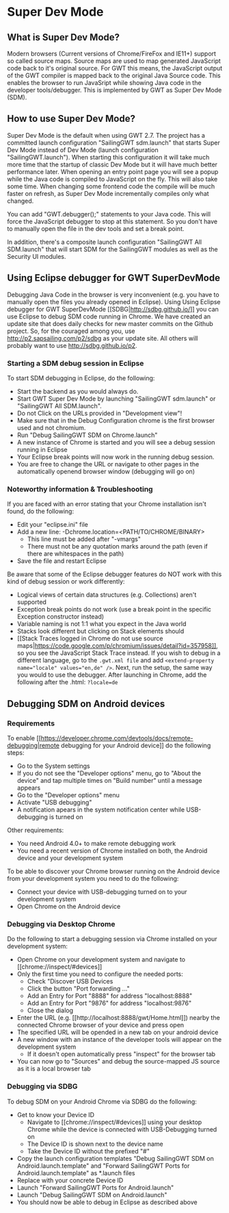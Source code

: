 # Super Dev Mode

## What is Super Dev Mode?

Modern browsers (Current versions of Chrome/FireFox and IE11+) support so called source maps.
Source maps are used to map generated JavaScript code back to it's original source.
For GWT this means, the JavaScript output of the GWT compiler is mapped back to the original Java Source code.
This enables the browser to run JavaSript while showing Java code in the developer tools/debugger.
This is implemented by GWT as Super Dev Mode (SDM).

## How to use Super Dev Mode?

Super Dev Mode is the default when using GWT 2.7. The project has a committed launch configuration "SailingGWT sdm.launch" that starts Super Dev Mode instead of Dev Mode (launch configuration "SailingGWT.launch").
When starting this configuration it will take much more time that the startup of classic Dev Mode but it will have much better performance later.
When opening an entry point page you will see a popup while the Java code is compiled to JavaScript on the fly. This will also take some time.
When changing some frontend code the compile will be much faster on refresh, as Super Dev Mode incrementally compiles only what changed.

You can add "GWT.debugger();" statements to your Java code.
This will force the JavaScript debugger to stop at this statement.
So you don't have to manually open the file in the dev tools and set a break point.

In addition, there's a composite launch configuration "SailingGWT All SDM.launch" that will start SDM for the SailingGWT modules as well as the Security UI modules.

## Using Eclipse debugger for GWT SuperDevMode

Debugging Java Code in the browser is very inconvenient (e.g. you have to manually open the files you already opened in Eclipse).
Using Using Eclipse debugger for GWT SuperDevMode [[SDBG|http://sdbg.github.io/]] you can use Eclipse to debug SDM code running in Chrome. We have created an update site that does daily checks for new master commits on the Github project. So, for the couraged among you, use http://p2.sapsailing.com/p2/sdbg as your update site. All others will probably want to use http://sdbg.github.io/p2.

### Starting a SDM debug session in Eclipse

To start SDM debugging in Eclipse, do the following:

* Start the backend as you would always do.
* Start GWT Super Dev Mode by launching "SailingGWT sdm.launch" or "SailingGWT All SDM.launch".
* Do not Click on the URLs provided in "Development view"!
* Make sure that in the Debug Configuration chrome is the first browser used and not chromium. 
* Run "Debug SailingGWT SDM on Chrome.launch"
* A new instance of Chrome is started and you will see a debug session running in Eclipse
* Your Eclipse break points will now work in the running debug session.
* You are free to change the URL or navigate to other pages in the automatically openend browser window (debugging will go on)

### Noteworthy information & Troubleshooting

If you are faced with an error stating that your Chrome installation isn't found, do the following:

* Edit your "eclipse.ini" file
* Add a new line: -Dchrome.location=<PATH/TO/CHROME/BINARY>
  * This line must be added after "-vmargs"
  * There must not be any quotation marks around the path (even if there are whitespaces in the path)
* Save the file and restart Eclipse

Be aware that some of the Eclipse debugger features do NOT work with this kind of debug session or work differently:

* Logical views of certain data structures (e.g. Collections) aren't supported
* Exception break points do not work (use a break point in the specific Exception constructor instead)
* Variable naming is not 1:1 what you expect in the Java world
* Stacks look different but clicking on Stack elements should
* [[Stack Traces logged in Chrome do not use source maps|https://code.google.com/p/chromium/issues/detail?id=357958]], so you see the JavaScript Stack Trace instead.
If you wish to debug in a different language, go to the `.gwt.xml file` and add `<extend-property name="locale" values="en,de" />`. Next, run the setup, the same way you would to use the debugger. After launching in Chrome, add the following after the .html: `?locale=de`

## Debugging SDM on Android devices

### Requirements

To enable [[https://developer.chrome.com/devtools/docs/remote-debugging|remote debugging for your Android device]] do the following steps:

* Go to the System settings
* If you do not see the "Developer options" menu, go to "About the device" and tap multiple times on "Build number" until a message appears
* Go to the "Developer options" menu 
* Activate "USB debugging"
* A notification apears in the system notification center while USB-debugging is turned on

Other requirements:

* You need Android 4.0+ to make remote debugging work
* You need a recent version of Chrome installed on both, the Android device and your development system

To be able to discover your Chrome browser running on the Android device from your development system you need to do the following:

* Connect your device with USB-debugging turned on to your development system
* Open Chrome on the Android device

### Debugging via Desktop Chrome

Do the following to start a debugging session via Chrome installed on your development system:

* Open Chrome on your development system and navigate to [[chrome://inspect/#devices]]
* Only the first time you need to configure the needed ports:
  * Check "Discover USB Devices
  * Click the button "Port forwarding ..."
  * Add an Entry for Port "8888" for address "localhost:8888"
  * Add an Entry for Port "9876" for address "localhost:9876"
  * Close the dialog
* Enter the URL (e.g. [[http://localhost:8888/gwt/Home.html]]) nearby the connected Chrome browser of your device and press open
* The specified URL will be opended in a new tab on your android device
* A new window with an instance of the developer tools will appear on the development system
  * If it doesn't open automatically press "inspect" for the browser tab
* You can now go to "Sources" and debug the source-mapped JS source as it is a local browser tab

### Debugging via SDBG

To debug SDM on your Android Chrome via SDBG do the following:

* Get to know your Device ID
  * Navigate to [[chrome://inspect/#devices]] using your desktop Chrome while the device is connected with USB-Debugging turned on
  * The Device ID is shown next to the device name
  * Take the Device ID without the prefixed "#"
* Copy the launch configuration templates "Debug SailingGWT SDM on Android.launch.template" and "Forward SailingGWT Ports for Android.launch.template" as *.launch files
* Replace <YOUR-DEVICE> with your concrete Device ID
* Launch "Forward SailingGWT Ports for Android.launch"
* Launch "Debug SailingGWT SDM on Android.launch"
* You should now be able to debug in Eclipse as described above
